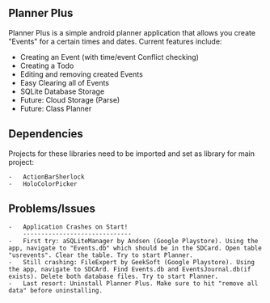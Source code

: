 Planner Plus
----------
Planner Plus is a simple android planner application that allows you create "Events" for a certain times and dates.
Current features include:
    
  - Creating an Event (with time/event Conflict checking)
  - Creating a Todo
  - Editing and removing created Events
  - Easy Clearing all of Events
  - SQLite Database Storage
  - Future: Cloud Storage (Parse)
  - Future: Class Planner

Dependencies
----------
Projects for these libraries need to be imported and set as library for main project:

	-	ActionBarSherlock
	-	HoloColorPicker
	
Problems/Issues
----------
	-	Application Crashes on Start!
		------------------------------
	-	First try: aSQLiteManager by Andsen (Google Playstore). Using the app, navigate to "Events.db" which should be in the SDCard. Open table "usrevents". Clear the table. Try to start Planner.
	-	Still crashing: FileExpert by GeekSoft (Google Playstore). Using the app, navigate to SDCArd. Find Events.db and EventsJournal.db(if exists). Delete both database files. Try to start Planner.
	-	Last resort: Uninstall Planner Plus. Make sure to hit "remove all data" before uninstalling.